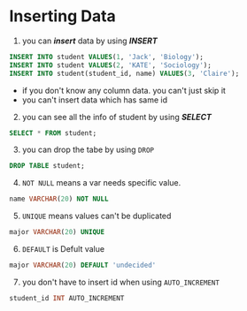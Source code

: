 # Inserting Data

1. you can ***insert*** data by using ***INSERT***

```sql
INSERT INTO student VALUES(1, 'Jack', 'Biology');
INSERT INTO student VALUES(2, 'KATE', 'Sociology');
INSERT INTO student(student_id, name) VALUES(3, 'Claire');
```
* if you don't know any column data. you can't just skip it
* you can't insert data which has same id

2. you can see all the info of student by using ***SELECT***

```sql
SELECT * FROM student;
```

3. you can drop the tabe by using ```DROP```

```sql
DROP TABLE student;
```

4. ```NOT NULL``` means a var needs specific value.

```sql
name VARCHAR(20) NOT NULL
```

5. ```UNIQUE``` means values can't be duplicated

```sql
major VARCHAR(20) UNIQUE
```

6. ```DEFAULT``` is Defult value

```sql
major VARCHAR(20) DEFAULT 'undecided'
```

7. you don't have to insert id when using ```AUTO_INCREMENT```

```sql
student_id INT AUTO_INCREMENT
```
